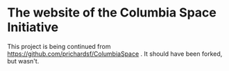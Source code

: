 # The website of the Columbia Space Initiative

This project is being continued from https://github.com/prichardsf/ColumbiaSpace . It should have been forked, but wasn't.
